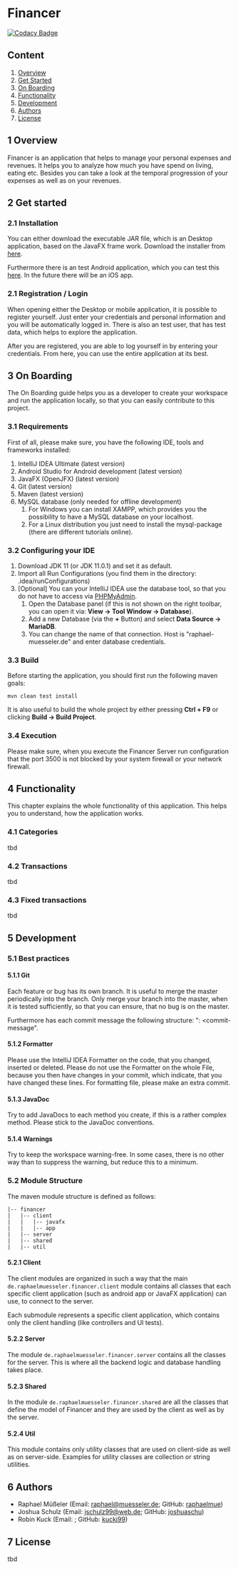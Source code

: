 # Financer

[![Codacy Badge](https://api.codacy.com/project/badge/Grade/822eba04be69461ba9232a30693e6e32)](https://app.codacy.com/app/raphaelmue/financer?utm_source=github.com&utm_medium=referral&utm_content=raphaelmue/financer&utm_campaign=Badge_Grade_Dashboard)

## Content

1. [Overview](#1-overview)
2. [Get Started](#2-get-started)
3. [On Boarding](#3-on-boarding)
4. [Functionality](#4-functionality)
5. [Development](#5-development)
6. [Authors](#6-authors)
7. [License](#7-license)

## 1 Overview

Financer is an application that helps to manage your personal expenses and revenues. It helps you to analyze how much you have spend on living, eating etc. Besides you can take a look at the temporal progression of your expenses as well as on your revenues. 

## 2 Get started 

### 2.1 Installation

You can either download the executable JAR file, which is an Desktop application, based on the JavaFX frame work. Download the installer from [here](/).

Furthermore there is an test Android application, which you can test this [here](/). In the future there will be an iOS app.

### 2.1 Registration / Login

When opening either the Desktop or mobile application, it is possible to register yourself. Just enter your credentials and personal information and you will be automatically logged in. There is also an test user, that has test data, which helps to explore the application.  

After you are registered, you are able to log yourself in by entering your credentials. From here, you can use the entire application at its best. 

## 3 On Boarding

The On Boarding guide helps you as a developer to create your workspace and run the application locally, so that you can easily contribute to this project. 

### 3.1 Requirements

First of all, please make sure, you have the following IDE, tools and frameworks installed: 

1. IntelliJ IDEA Ultimate (latest version)
1. Android Studio for Android development (latest version)
1. JavaFX (OpenJFX) (latest version)
1. Git (latest version)
1. Maven (latest version)
1. MySQL database (only needed for offline development)
    1. For Windows you can install XAMPP, which provides you the possibility to have a MySQL database on your localhost.
    1. For a Linux distribution you just need to install the mysql-package (there are different tutorials online).

### 3.2 Configuring your IDE

1. Download JDK 11 (or JDK 11.0.1) and set it as default.
1. Import all Run Configurations (you find them in the directory: .idea/runConfigurations)
1. [Optional] You can your IntelliJ IDEA use the database tool, so that you do not have to access via [PHPMyAdmin](https://phpmyadmin.raphael-muesseler.de). 
    1. Open the Database panel (if this is not shown on the right toolbar, you can open it via: **View -> Tool Window -> Database**).
    2. Add a new Database (via the **+** Button) and select **Data Source -> MariaDB**.
    3. You can change the name of that connection. Host is "raphael-muesseler.de" and enter database credentials. 
    
### 3.3 Build

Before starting the application, you should first run the following maven goals:

```
mvn clean test install
```

It is also useful to build the whole project by either pressing **Ctrl + F9** or clicking **Build -> Build Project**. 

### 3.4 Execution

Please make sure, when you execute the Financer Server run configuration that the port 3500 is not blocked by your system firewall or your network firewall.  
    
## 4 Functionality

This chapter explains the whole functionality of this application. This helps you to understand, how the application works. 

### 4.1 Categories

tbd

### 4.2 Transactions

tbd

### 4.3 Fixed transactions

tbd

## 5 Development

### 5.1 Best practices

#### 5.1.1 Git

Each feature or bug has its own branch. It is useful to merge the master periodically into the branch. Only merge your branch into the master, when it is tested sufficiently, so that you can ensure, that no bug is on the master. 

Furthermore has each commit message the following structure: "<branch-name>: <commit-message".

#### 5.1.2 Formatter

Please use the IntelliJ IDEA Formatter on the code, that you changed, inserted or deleted. Please do not use the Formatter on the whole File, because you then have changes in your commit, which indicate, that you have changed these lines. For formatting file, please make an extra commit. 

#### 5.1.3 JavaDoc

Try to add JavaDocs to each method you create, if this is a rather complex method. Please stick to the JavaDoc conventions.

#### 5.1.4 Warnings

Try to keep the workspace warning-free. In some cases, there is no other way than to suppress the warning, but reduce this to a minimum. 

### 5.2 Module Structure

The maven module structure is defined as follows:

```
|-- financer
|   |-- client
|   |   |-- javafx
|   |   |-- app
|   |-- server
|   |-- shared
|   |-- util
```

#### 5.2.1 Client

The client modules are organized in such a way that the main ```de.raphaelmuesseler.financer.client``` module contains all classes that each specific client application (such as android app or JavaFX application) can use, to connect to the server. 

Each submodule represents a specific client application, which contains only the client handling (like controllers and UI tests).

#### 5.2.2 Server

The module ```de.raphaelmuesseler.financer.server``` contains all the classes for the server. This is where all the backend logic and database handling takes place. 

#### 5.2.3 Shared

In the module ```de.raphaelmuesseler.financer.shared``` are all the classes that define the model of Financer and they are used by the client as well as by the server.

#### 5.2.4 Util

This module contains only utility classes that are used on client-side as well as on server-side. Examples for utility classes are collection or string utilities.

## 6 Authors

- Raphael Müßeler (Email: [raphael@muesseler.de](mailto:raphael@muesseler.de); GitHub: [raphaelmue](https://github.com/raphaelmue))
- Joshua Schulz (Email: [jschulz99@web.de](mailto:jschulz99@web.de); GitHub: [joshuaschu](https://github.com/joshuaschu)) 
- Robin Kuck (Email: [](); GitHub: [kucki99](https://github.com/Kucki99))

## 7 License

tbd